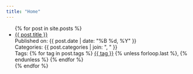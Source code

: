 ```yaml
---
title: "Home"
---
```


<ul>
  {% for post in site.posts %}
    <li>
      <a href="{{ post.url | relative_url }}">{{ post.title }}</a>
      <br>
      Published on: {{ post.date | date: "%B %d, %Y" }}
      <br>
      Categories: {{ post.categories | join: ", " }}
      <br>
      Tags: {% for tag in post.tags %} <a href="/tag/{{ tag }}">{{ tag }}</a> {% unless forloop.last %}, {% endunless %} {% endfor %}
    </li>
  {% endfor %}
</ul>
